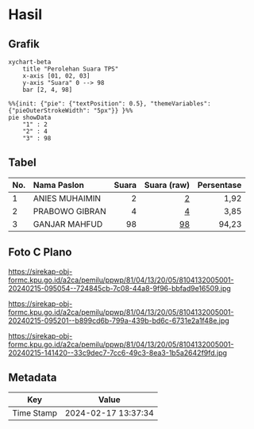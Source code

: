 # Hasil

## Grafik

```mermaid
xychart-beta
    title "Perolehan Suara TPS"
    x-axis [01, 02, 03]
    y-axis "Suara" 0 --> 98
    bar [2, 4, 98]
```

```mermaid
%%{init: {"pie": {"textPosition": 0.5}, "themeVariables": {"pieOuterStrokeWidth": "5px"}} }%%
pie showData
    "1" : 2
    "2" : 4
    "3" : 98
```

## Tabel

| No. | Nama Paslon    | Suara | Suara (raw) | Persentase |
|:--- |:-------------- | -----:| -----------:| ----------:|
| 1   | ANIES MUHAIMIN | 2     | [2][p-1]    | 1,92       |
| 2   | PRABOWO GIBRAN | 4     | [4][p-2]    | 3,85       |
| 3   | GANJAR MAHFUD  | 98    | [98][p-3]   | 94,23      |


[p-1]: https://github.com/gigit-pemilu/pemilu-2024-81-maluku/blob/main/pilpres/hitung-suara/sub/81-maluku/sub/04-buru/sub/13-fena-leisela/sub/2005-lemanpoli/sub/001-tps/sub/paslon-1.txt
[p-2]: https://github.com/gigit-pemilu/pemilu-2024-81-maluku/blob/main/pilpres/hitung-suara/sub/81-maluku/sub/04-buru/sub/13-fena-leisela/sub/2005-lemanpoli/sub/001-tps/sub/paslon-2.txt
[p-3]: https://github.com/gigit-pemilu/pemilu-2024-81-maluku/blob/main/pilpres/hitung-suara/sub/81-maluku/sub/04-buru/sub/13-fena-leisela/sub/2005-lemanpoli/sub/001-tps/sub/paslon-3.txt

## Foto C Plano

https://sirekap-obj-formc.kpu.go.id/a2ca/pemilu/ppwp/81/04/13/20/05/8104132005001-20240215-095054--724845cb-7c08-44a8-9f96-bbfad9e16509.jpg

https://sirekap-obj-formc.kpu.go.id/a2ca/pemilu/ppwp/81/04/13/20/05/8104132005001-20240215-095201--b899cd6b-799a-439b-bd6c-6731e2a1f48e.jpg

https://sirekap-obj-formc.kpu.go.id/a2ca/pemilu/ppwp/81/04/13/20/05/8104132005001-20240215-141420--33c9dec7-7cc6-49c3-8ea3-1b5a2642f9fd.jpg


## Metadata

| Key        | Value               |
| ---------- | ------------------- |
| Time Stamp | 2024-02-17 13:37:34 |



